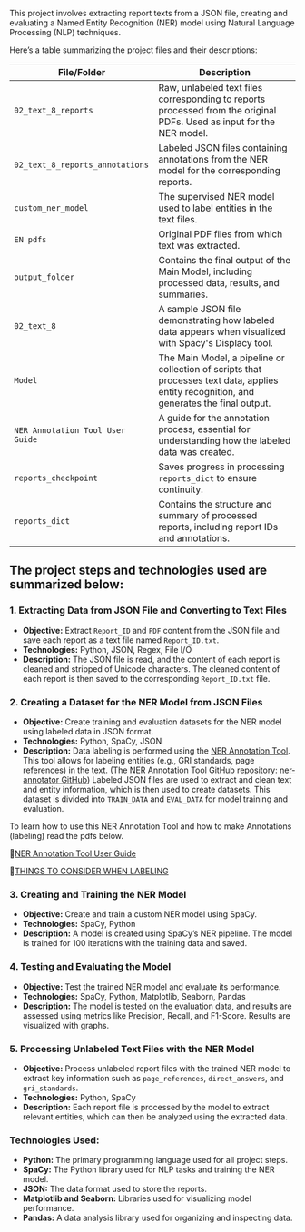 This project involves extracting report texts from a JSON file, creating and evaluating a Named Entity Recognition (NER) model using Natural Language Processing (NLP) techniques.

Here’s a table summarizing the project files and their descriptions:

| **File/Folder**                  | **Description**                                                                                                                           |
| -------------------------------- | ----------------------------------------------------------------------------------------------------------------------------------------- |
| `02_text_8_reports`              | Raw, unlabeled text files corresponding to reports processed from the original PDFs. Used as input for the NER model.                     |
| `02_text_8_reports_annotations`  | Labeled JSON files containing annotations from the NER model for the corresponding reports.                                               |
| `custom_ner_model`               | The supervised NER model used to label entities in the text files.                                                                        |
| `EN pdfs`                        | Original PDF files from which text was extracted.                                                                                         |
| `output_folder`                  | Contains the final output of the Main Model, including processed data, results, and summaries.                                            |
| `02_text_8`                      | A sample JSON file demonstrating how labeled data appears when visualized with Spacy's Displacy tool.                                     |
| `Model`                          | The Main Model, a pipeline or collection of scripts that processes text data, applies entity recognition, and generates the final output. |
| `NER Annotation Tool User Guide` | A guide for the annotation process, essential for understanding how the labeled data was created.                                         |
| `reports_checkpoint`             | Saves progress in processing `reports_dict` to ensure continuity.                                                                         |
| `reports_dict`                   | Contains the structure and summary of processed reports, including report IDs and annotations.                                            |

## The project steps and technologies used are summarized below:

### 1. Extracting Data from JSON File and Converting to Text Files

- **Objective:** Extract `Report_ID` and `PDF` content from the JSON file and save each report as a text file named `Report_ID.txt`.
- **Technologies:** Python, JSON, Regex, File I/O
- **Description:** The JSON file is read, and the content of each report is cleaned and stripped of Unicode characters. The cleaned content of each report is then saved to the corresponding `Report_ID.txt` file.

### 2. Creating a Dataset for the NER Model from JSON Files

- **Objective:** Create training and evaluation datasets for the NER model using labeled data in JSON format.
- **Technologies:** Python, SpaCy, JSON
- **Description:** Data labeling is performed using the [NER Annotation Tool](https://tecoholic.github.io/ner-annotator/). This tool allows for labeling entities (e.g., GRI standards, page references) in the text. (The NER Annotation Tool GitHub repository: [ner-annotator GitHub](https://github.com/tecoholic/ner-annotator)) Labeled JSON files are used to extract and clean text and entity information, which is then used to create datasets. This dataset is divided into `TRAIN_DATA` and `EVAL_DATA` for model training and evaluation.

To learn how to use this NER Annotation Tool and how to make Annotations (labeling) read the pdfs below.

🔗[NER Annotation Tool User Guide](https://github.com/elifbeyzatok00/GRI-NER-Analyzer/blob/main/model_version_2/NER%20Annotation%20Tool%20User%20Guide.pdf)

🔗[THINGS TO CONSIDER WHEN LABELING](https://github.com/elifbeyzatok00/GRI-NER-Analyzer/blob/main/model_version_2/THINGS%20TO%20CONSIDER%20WHEN%20LABELING.pdf)

### 3. Creating and Training the NER Model

- **Objective:** Create and train a custom NER model using SpaCy.
- **Technologies:** SpaCy, Python
- **Description:** A model is created using SpaCy’s NER pipeline. The model is trained for 100 iterations with the training data and saved.

### 4. Testing and Evaluating the Model

- **Objective:** Test the trained NER model and evaluate its performance.
- **Technologies:** SpaCy, Python, Matplotlib, Seaborn, Pandas
- **Description:** The model is tested on the evaluation data, and results are assessed using metrics like Precision, Recall, and F1-Score. Results are visualized with graphs.

### 5. Processing Unlabeled Text Files with the NER Model

- **Objective:** Process unlabeled report files with the trained NER model to extract key information such as `page_references`, `direct_answers`, and `gri_standards`.
- **Technologies:** Python, SpaCy
- **Description:** Each report file is processed by the model to extract relevant entities, which can then be analyzed using the extracted data.

### Technologies Used:

- **Python:** The primary programming language used for all project steps.
- **SpaCy:** The Python library used for NLP tasks and training the NER model.
- **JSON:** The data format used to store the reports.
- **Matplotlib and Seaborn:** Libraries used for visualizing model performance.
- **Pandas:** A data analysis library used for organizing and inspecting data.
